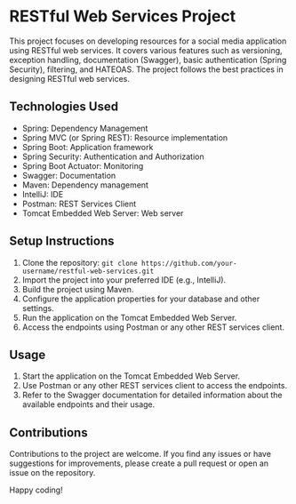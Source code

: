 #
# RESTful Web Services Project

This project focuses on developing resources for a social media application using RESTful web services. It covers various features such as versioning, exception handling, documentation (Swagger), basic authentication (Spring Security), filtering, and HATEOAS. The project follows the best practices in designing RESTful web services.

## Technologies Used

- Spring: Dependency Management
- Spring MVC (or Spring REST): Resource implementation
- Spring Boot: Application framework
- Spring Security: Authentication and Authorization
- Spring Boot Actuator: Monitoring
- Swagger: Documentation
- Maven: Dependency management
- IntelliJ: IDE
- Postman: REST Services Client
- Tomcat Embedded Web Server: Web server

## Setup Instructions

1. Clone the repository: `git clone https://github.com/your-username/restful-web-services.git`
2. Import the project into your preferred IDE (e.g., IntelliJ).
3. Build the project using Maven.
4. Configure the application properties for your database and other settings.
5. Run the application on the Tomcat Embedded Web Server.
6. Access the endpoints using Postman or any other REST services client.

## Usage

1. Start the application on the Tomcat Embedded Web Server.
2. Use Postman or any other REST services client to access the endpoints.
3. Refer to the Swagger documentation for detailed information about the available endpoints and their usage.

## Contributions

Contributions to the project are welcome. If you find any issues or have suggestions for improvements, please create a pull request or open an issue on the repository.

Happy coding!